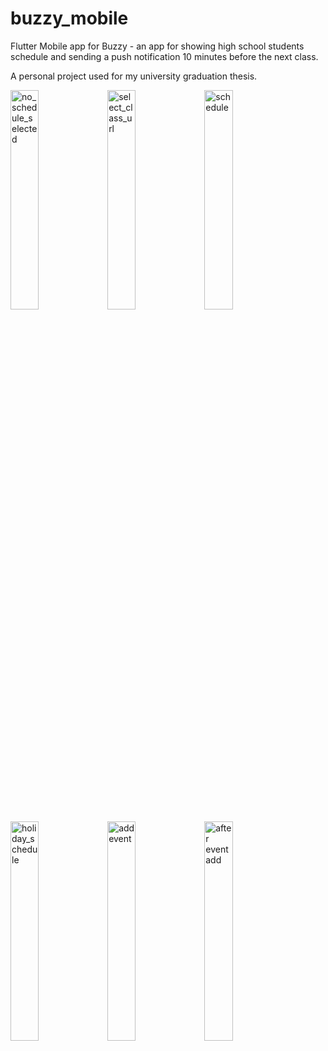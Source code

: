 # buzzy_mobile

Flutter Mobile app for Buzzy - an app for showing high school students schedule and sending a push notification 10 minutes before the next class.

A personal project used for my university graduation thesis.

<img src="https://github.com/user-attachments/assets/316a1a9f-952c-4dee-ac6d-094bb7980467" alt="no_schedule_selected" width="30%"/>
<img src="https://github.com/user-attachments/assets/a57e2d8b-6076-43f2-b749-d072a21ab5a0" alt="select_class_url" width="30%"/>
<img src="https://github.com/user-attachments/assets/7e60b41a-ca7b-4403-8998-a2e20a5b80c1" alt="schedule" width="30%"/>
<img src="https://github.com/user-attachments/assets/970c27b4-958e-41ea-b7fd-82449753c3ed" alt="holiday_schedule" width="30%"/>
<img src="https://github.com/user-attachments/assets/eff586f0-5c9d-4bec-90f4-6a6e81566fbd" alt="add event" width="30%"/>
<img src="https://github.com/user-attachments/assets/0a43b144-4a3a-4e4a-add3-9201e9fad166" alt="after event add" width="30%"/>


